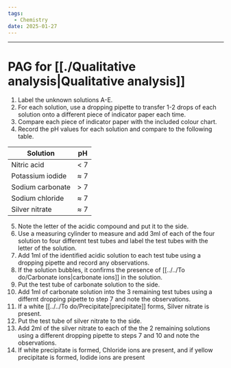 ```yaml
---
tags:
  - Chemistry
date: 2025-01-27
---
```

---  
# PAG for [[./Qualitative analysis|Qualitative analysis]]  
1. Label the unknown solutions A-E.  
2. For each solution, use a dropping pipette to transfer 1-2 drops of each solution onto a different piece of indicator paper each time.  
3. Compare each piece of indicator paper with the included colour chart.  
4. Record the pH values for each solution and compare to the following table.  
  
| Solution         | pH          |  
| ---------------- | ----------- |  
| Nitric acid      | < 7         |  
| Potassium iodide | $\approx$ 7 |  
| Sodium carbonate | > 7         |  
| Sodium chloride  | $\approx$ 7 |  
| Silver nitrate   | $\approx$ 7 |  
5. Note the letter of the acidic compound and put it to the side.  
6. Use a measuring cylinder to measure and add 3ml of each of the four solution to four different test tubes and label the test tubes with the letter of the solution.  
7. Add 1ml of the identified acidic solution to each test tube using a dropping pipette and record any observations.   
8. If the solution bubbles, it confirms the presence of [[../../To do/Carbonate ions|carbonate ions]] in the solution.  
9. Put the test tube of carbonate solution to the side.  
10. Add 1ml of carbonate solution into the 3 remaining test tubes using a differnt dropping pipette to step 7 and note the observations.   
11. If a white [[../../To do/Precipitate|precipitate]] forms, Silver nitrate is present.  
12. Put the test tube of silver nitrate to the side.  
13. Add 2ml of the silver nitrate to each of the the 2 remaining solutions using a different dropping pipette to steps 7 and 10 and note the observations.  
14. If white precipitate is formed, Chloride ions are present, and if yellow precipitate is formed, Iodide ions are present